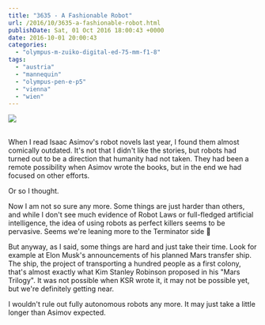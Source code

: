 ```yaml
---
title: "3635 - A Fashionable Robot"
url: /2016/10/3635-a-fashionable-robot.html
publishDate: Sat, 01 Oct 2016 18:00:43 +0000
date: 2016-10-01 20:00:43
categories: 
  - "olympus-m-zuiko-digital-ed-75-mm-f1-8"
tags: 
  - "austria"
  - "mannequin"
  - "olympus-pen-e-p5"
  - "vienna"
  - "wien"
---
```

<div class="container">
<div class="center"><a target="_blank" href="https://d25zfm9zpd7gm5.cloudfront.net/1200x1200/2016/20160606_170056_lr.jpg"><img class="webfeedsFeaturedVisual" src="https://d25zfm9zpd7gm5.cloudfront.net/0600x0600/2016/20160606_170056_lr.jpg" /></a></div>
</div>
<br />

When I read Isaac Asimov's robot novels last year, I found them almost comically outdated. It's not that I didn't like the stories, but robots had turned out to be a direction that humanity had not taken. They had been a remote possibility when Asimov wrote the books, but in the end we had focused on other efforts.

Or so I thought.

Now I am not so sure any more. Some things are just harder than others, and while I don't see much evidence of Robot Laws or full-fledged artificial intelligence, the idea of using robots as perfect killers seems to be pervasive. Seems we're leaning more to the Terminator side 🙂

But anyway, as I said, some things are hard and just take their time. Look for example at Elon Musk's announcements of his planned Mars transfer ship. The ship, the project of transporting a hundred people as a first colony, that's almost exactly what Kim Stanley Robinson proposed in his "Mars Trilogy". It was not possible when KSR wrote it, it may not be possible yet, but we're definitely getting near.

I wouldn't rule out fully autonomous robots any more. It may just take a little longer than Asimov expected.
